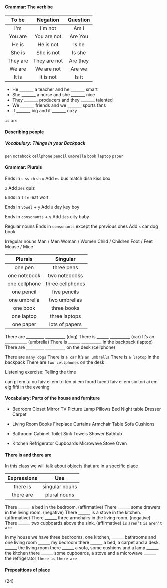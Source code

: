 #### Grammar: The verb be

|To be|Negation|Question|
|:-:|:-:|:-:|
|I'm|I'm not|Am I|
|You are|You are not|Are You|
|He is|He is not|Is he|
|She is |She is  not|Is she |
|They are|They are not|Are they|
|We are |We are  not|Are we |
|It is|It is not|Is it|

- He _______ a teacher and he _______ smart
- She _______ a nurse and she _______ nice
- They _______ producers and they _______ talented
- We _______ friends and we _______ sports fans
- It _______ big and it _______ cozy

`is` `are`

#### Describing people

##### Vocabulary: Things in your Backpack
`pen` `notebook` `cellphone` `pencil` `umbrella` `book` `laptop` `paper`


#### Grammar: Plurals

Ends in
`s` `ss` `ch` `sh` `x`
Add `es`
bus
match
dish
kiss
box


`z`
Add `zes`
quiz

Ends in
`f` `fe`
leaf
wolf

Ends in
`vowel` + `y`
Add `s`
day
key
boy

Ends in
`consonants` + `y`
Add `ies`
city
baby

Regular nouns
Ends in `consonants` except the previous ones
Add `s`
car
dog
book

Irregular nouns
Man / Men
Woman / Women
Child / Children
Foot / Feet
Mouse / Mice

|Plurals|Singular|
|:-:|:-:|
|one pen|three pens|
|one notebook|two notebooks|
|one cellphone|three cellphones|
|one pencil|five pencils|
|one umbrella|two umbrellas|
|one book|three books|
|one laptop|three laptops|
|one paper|lots of papers|

There are _________ __________ (dog)
There is ______ __________ (car)
It’s an ___________ (umbrella)
There is ______ __________ in the backpack (laptop)
There are _________ __________ on the desk (cellphone)

There are `many dogs`
There is `a car`
It’s `an umbrella`
There is `a laptop` in the backpack
There are `two cellphones` on the desk

Listening exercise: Telling the time

uan pi em
tu ou faiv ei em
tri ten pi em
fourd tuenti faiv ei em
six tori ai em
eig fifti in the evening

#### Vocabulary: Parts of the house and furniture

- Bedroom
   Closet
   Mirror
   TV
   Picture
   Lamp
   Pillows
   Bed
   Night table
   Dresser
   Carpet

- Living Room
   Books
   Fireplace
   Curtains
   Armchair
   Table
   Sofa
   Cushions

- Bathroom
   Cabinet
   Toilet
   Sink
   Towels
   Shower
   Bathtub

- Kitchen
   Refrigerator
   Cupboards
   Microwave
   Stove
   Oven

#### There is and there are
In this class we will talk about objects that are in a specific place

|Expressions|Use|
|:-:|:-:|
|there is|singular nouns|
|there are|plural nouns|

There ______ a bed in the bedroom. (affirmative)
There ______ some drawers in the living room. (negative)
There ______ is a stove in the kitchen. (affirmative)
There ______ three armchairs in the living room. (negative)
There ______ two cupboards above the sink. (affirmative)
`is` `aren’t` `is` `aren’t` `are`

In my house we have three bedrooms, one kitchen, ______ bathrooms and one living room
______ my bedroom there ______ a bed, a carpet and a desk. ______ the living room there ______ a sofa, some cushions and a lamp ______ the kitchen there ______ some cupboards, a stove and a microwave ______ the refrigerator
`there is` `there are`

#### Prepositions of place

(24)

